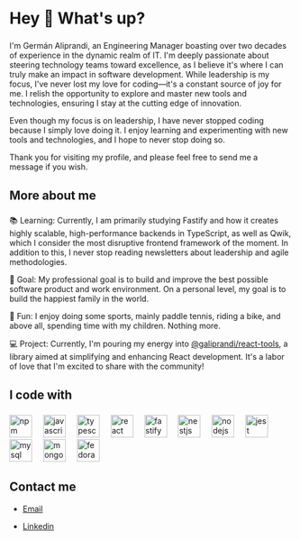 <h1 align="left">Hey 👋 What's up?</h1>

###

<p align="left">I'm Germán Aliprandi, an Engineering Manager boasting over two decades of experience in the dynamic realm of IT. I'm deeply passionate about steering technology teams toward excellence, as I believe it's where I can truly make an impact in software development. While leadership is my focus, I've never lost my love for coding—it's a constant source of joy for me. I relish the opportunity to explore and master new tools and technologies, ensuring I stay at the cutting edge of innovation.</p>

<p align="left">Even though my focus is on leadership, I have never stopped coding because I simply love doing it. I enjoy learning and experimenting with new tools and technologies, and I hope to never stop doing so.</p>

<p align="left">Thank you for visiting my profile, and please feel free to send me a message if you wish.</p>

###

<h2 align="left">More about me</h2>

###

<p align="left">
📚 Learning: Currently, I am primarily studying Fastify and how it creates highly scalable, high-performance backends in TypeScript, as well as Qwik, which I consider the most disruptive frontend framework of the moment. In addition to this, I never stop reading newsletters about leadership and agile methodologies.
</p>
<p align="left">
🎯 Goal: My professional goal is to build and improve the best possible software product and work environment. On a personal level, my goal is to build the happiest family in the world.
</p>
<p align="left">
🎲 Fun: I enjoy doing some sports, mainly paddle tennis, riding a bike, and above all, spending time with my children. Nothing more.
</p>
<p align="left">💻 Project: Currently, I'm pouring my energy into <a href="https://www.npmjs.com/package/@galiprandi/react-tools" target="_blank" rel="noopener noreferrer">@galiprandi/react-tools</a>, a library aimed at simplifying and enhancing React development. It's a labor of love that I'm excited to share with the community!</p>


###

<h2 align="left">I code with</h2>

###

<div align="left">
  <img src="https://cdn.jsdelivr.net/gh/devicons/devicon@latest/icons/npm/npm-original-wordmark.svg" height="40" alt="npm logo" />
  <img width="12" />
  <img src="https://cdn.jsdelivr.net/gh/devicons/devicon/icons/javascript/javascript-original.svg" height="40" alt="javascript logo"  />
  <img width="12" />
  <img src="https://cdn.jsdelivr.net/gh/devicons/devicon/icons/typescript/typescript-original.svg" height="40" alt="typescript logo"  />
  <img width="12" />
  <img src="https://cdn.jsdelivr.net/gh/devicons/devicon/icons/react/react-original.svg" height="40" alt="react logo"  />
  <img width="12" />
  <img src="https://cdn.jsdelivr.net/gh/devicons/devicon@latest/icons/fastify/fastify-plain.svg" height="40" alt="fastify logo"/>
  <img width="12" />
  <img src="https://cdn.jsdelivr.net/gh/devicons/devicon@latest/icons/nestjs/nestjs-original.svg" height="40" alt="nestjs logo"/>
  <img width="12" />
  <img src="https://cdn.jsdelivr.net/gh/devicons/devicon/icons/nodejs/nodejs-original.svg" height="40" alt="nodejs logo"  />
  <img width="12" />
  <img src="https://cdn.jsdelivr.net/gh/devicons/devicon/icons/jest/jest-plain.svg" height="40" alt="jest logo"  />
  <img width="12" />
  <img src="https://cdn.jsdelivr.net/gh/devicons/devicon/icons/mysql/mysql-original.svg" height="40" alt="mysql logo"  />
  <img width="12" />
  <img src="https://cdn.jsdelivr.net/gh/devicons/devicon/icons/mongodb/mongodb-original.svg" height="40" alt="mongodb logo"  />
  <img width="12" />
  <img src="https://cdn.jsdelivr.net/gh/devicons/devicon/icons/fedora/fedora-plain.svg" height="40" alt="fedora logo"  />  
</div>

###

<h2 align="left">Contact me</h2>

* [Email](mailto:galiprandi@gmail.com)

* [Linkedin](https://www.linkedin.com/in/galiprandi)
